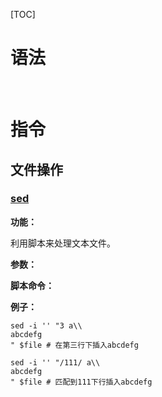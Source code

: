 [TOC]

# 语法

​	



# 指令



## 文件操作

### [sed](https://www.runoob.com/linux/linux-comm-sed.html)

**功能：**

利用脚本来处理文本文件。

**参数：**



**脚本命令：**



**例子：**

```shell
sed -i '' "3 a\\
abcdefg
" $file # 在第三行下插入abcdefg
```

```shell
sed -i '' "/111/ a\\
abcdefg
" $file # 匹配到111下行插入abcdefg
```

